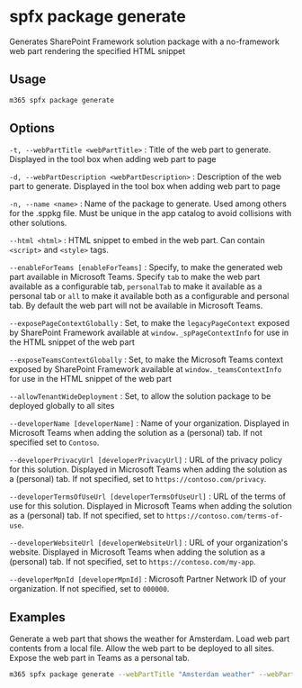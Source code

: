 # spfx package generate

Generates SharePoint Framework solution package with a no-framework web part rendering the specified HTML snippet

## Usage

```sh
m365 spfx package generate
```

## Options

`-t, --webPartTitle <webPartTitle>`
: Title of the web part to generate. Displayed in the tool box when adding web part to page

`-d, --webPartDescription <webPartDescription>`
: Description of the web part to generate. Displayed in the tool box when adding web part to page

`-n, --name <name>`
: Name of the package to generate. Used among others for the .sppkg file. Must be unique in the app catalog to avoid collisions with other solutions.

`--html <html>`
: HTML snippet to embed in the web part. Can contain `<script>` and `<style>` tags.

`--enableForTeams [enableForTeams]`
: Specify, to make the generated web part available in Microsoft Teams. Specify `tab` to make the web part available as a configurable tab, `personalTab` to make it available as a personal tab or `all` to make it available both as a configurable and personal tab. By default the web part will not be available in Microsoft Teams.

`--exposePageContextGlobally`
: Set, to make the `legacyPageContext` exposed by SharePoint Framework available at `window._spPageContextInfo` for use in the HTML snippet of the web part

`--exposeTeamsContextGlobally`
: Set, to make the Microsoft Teams context exposed by SharePoint Framework available at `window._teamsContextInfo` for use in the HTML snippet of the web part

`--allowTenantWideDeployment`
: Set, to allow the solution package to be deployed globally to all sites

`--developerName [developerName]`
: Name of your organization. Displayed in Microsoft Teams when adding the solution as a (personal) tab. If not specified set to `Contoso`.

`--developerPrivacyUrl [developerPrivacyUrl]`
: URL of the privacy policy for this solution. Displayed in Microsoft Teams when adding the solution as a (personal) tab. If not specified, set to `https://contoso.com/privacy`.

`--developerTermsOfUseUrl [developerTermsOfUseUrl]`
: URL of the terms of use for this solution. Displayed in Microsoft Teams when adding the solution as a (personal) tab. If not specified, set to `https://contoso.com/terms-of-use`.

`--developerWebsiteUrl [developerWebsiteUrl]`
: URL of your organization's website. Displayed in Microsoft Teams when adding the solution as a (personal) tab. If not specified, set to `https://contoso.com/my-app`.

`--developerMpnId [developerMpnId]`
: Microsoft Partner Network ID of your organization. If not specified, set to `000000`.

## Examples

Generate a web part that shows the weather for Amsterdam. Load web part contents from a local file. Allow the web part to be deployed to all sites. Expose the web part in Teams as a personal tab.

```sh
m365 spfx package generate --webPartTitle "Amsterdam weather" --webPartDescription "Shows weather in Amsterdam" --name amsterdam-weather --html @amsterdam-weather.html --allowTenantWideDeployment --enableForTeams all
```
